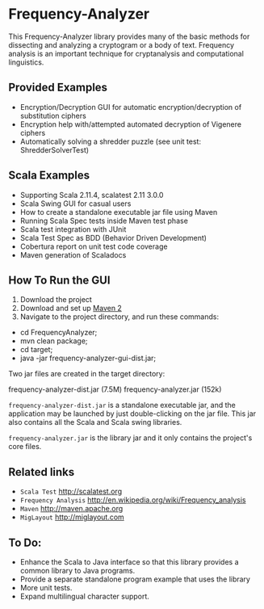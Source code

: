 Frequency-Analyzer
==================

This Frequency-Analyzer library provides many of the basic methods for dissecting and analyzing
a cryptogram or a body of text. Frequency analysis is an important technique for cryptanalysis
and computational linguistics.

Provided Examples
-----------------
* Encryption/Decryption GUI for automatic encryption/decryption of substitution ciphers
* Encryption help with/attempted automated decryption of Vigenere ciphers
* Automatically solving a shredder puzzle (see unit test: ShredderSolverTest)

Scala Examples
--------------
* Supporting Scala 2.11.4, scalatest 2.11 3.0.0
* Scala Swing GUI for casual users
* How to create a standalone executable jar file using Maven
* Running Scala Spec tests inside Maven test phase
* Scala test integration with JUnit
* Scala Test Spec as BDD (Behavior Driven Development)
* Cobertura report on unit test code coverage
* Maven generation of Scaladocs

How To Run the GUI
------------------
1. Download the project
2. Download and set up [Maven 2](http://maven.apache.org)
3. Navigate to the project directory, and run these commands:

* cd FrequencyAnalyzer;
* mvn clean package;
* cd target;
* java -jar frequency-analyzer-gui-dist.jar;

Two jar files are created in the target directory:

 frequency-analyzer-dist.jar   (7.5M)
 frequency-analyzer.jar        (152k)

`frequency-analyzer-dist.jar` is a standalone executable jar, and the application may be launched by
just double-clicking on the jar file. This jar also contains all the Scala and Scala swing libraries.

`frequency-analyzer.jar` is the library jar and it only contains the project's core files.

Related links
-------------
* `Scala Test` <http://scalatest.org>
* `Frequency Analysis` <http://en.wikipedia.org/wiki/Frequency_analysis>
* `Maven` <http://maven.apache.org>
* `MigLayout` <http://miglayout.com>

 To Do:
------
* Enhance the Scala to Java interface so that this library provides a common library to Java programs.
* Provide a separate standalone program example that uses the library
* More unit tests.
* Expand multilingual character support.
